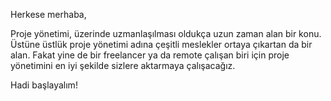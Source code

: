 Herkese merhaba,

Proje yönetimi, üzerinde uzmanlaşılması oldukça uzun zaman alan bir konu. Üstüne üstlük proje yönetimi adına çeşitli meslekler ortaya çıkartan da bir alan. Fakat yine de bir freelancer ya da remote çalışan biri için proje yönetimini en iyi şekilde sizlere aktarmaya çalışacağız.

Hadi başlayalım!